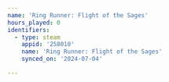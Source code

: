 ```yaml
---
name: 'Ring Runner: Flight of the Sages'
hours_played: 0
identifiers:
  - type: steam
    appid: '258010'
    name: 'Ring Runner: Flight of the Sages'
    synced_on: '2024-07-04'

---
```

